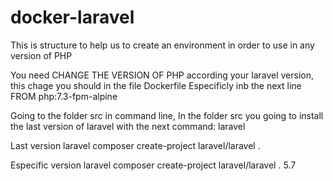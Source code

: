 # docker-laravel
This is structure to help us to create an environment in order to use in any version of PHP


You need CHANGE THE VERSION OF PHP according your laravel version, this chage you should in the file Dockerfile
Especificly inb the next line
FROM php:7.3-fpm-alpine


Going to the folder src in command line, In  the folder src you going to install the last version of laravel with the next command:
laravel

Last version laravel
composer create-project laravel/laravel .

Especific version laravel
composer create-project laravel/laravel . 5.7